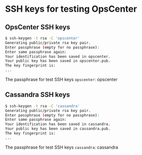 # SSH keys for testing OpsCenter

## OpsCenter SSH keys

```bash
$ ssh-keygen -t rsa -C 'opscenter'
Generating public/private rsa key pair.
Enter passphrase (empty for no passphrase): 
Enter same passphrase again: 
Your identification has been saved in opscenter.
Your public key has been saved in opscenter.pub.
The key fingerprint is:
...
```

The passphrase for test SSH keys `opscenter`: opscenter

## Cassandra SSH keys

```bash
$ ssh-keygen -t rsa -C 'cassandra'
Generating public/private rsa key pair.
Enter passphrase (empty for no passphrase): 
Enter same passphrase again: 
Your identification has been saved in cassandra.
Your public key has been saved in cassandra.pub.
The key fingerprint is:
...
```

The passphrase for test SSH keys `cassandra`: cassandra

